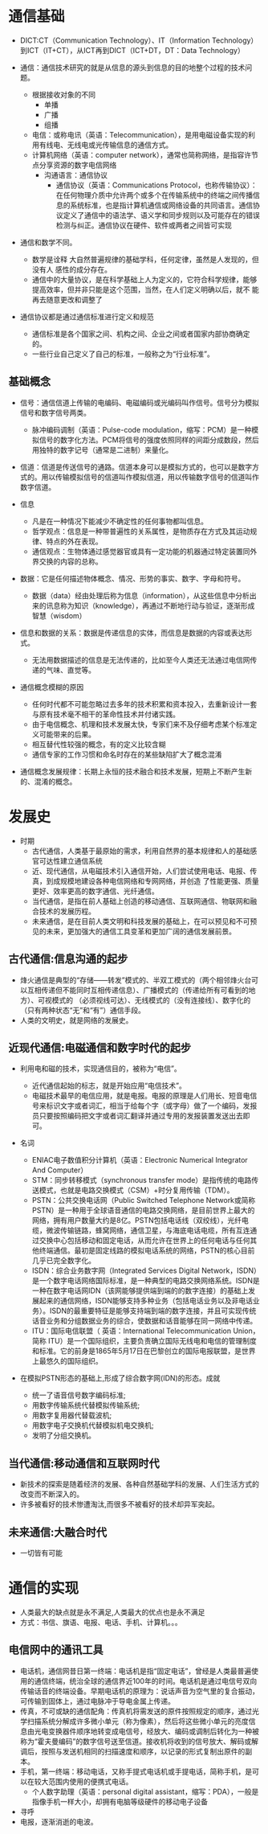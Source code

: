 # 通信基础

- DICT:CT（Communication Technology）、IT（Information Technology）到ICT（IT+CT），从ICT再到DICT（ICT+DT，DT：Data Technology）
- 通信：通信技术研究的就是从信息的源头到信息的目的地整个过程的技术问题。
  - 根据接收对象的不同
    - 单播
    - 广播
    - 组播
  - 电信：或称电讯（英语：Telecommunication），是用电磁设备实现的利用有线电、无线电或光传输信息的通信方式。
  - 计算机网络（英语：computer network），通常也简称网络，是指容许节点分享资源的数字电信网络
    - 沟通语言：通信协议
      - 通信协议（英语：Communications Protocol，也称传输协议）：在任何物理介质中允许两个或多个在传输系统中的终端之间传播信息的系统标准，也是指计算机通信或网络设备的共同语言。通信协议定义了通信中的语法学、语义学和同步规则以及可能存在的错误检测与纠正。通信协议在硬件、软件或两者之间皆可实现
- 通信和数学不同。
  - 数学是诠释 大自然普遍规律的基础学科，任何定律，虽然是人发现的，但没有人 感性的成分存在。
  - 通信中的大量协议，是在科学基础上人为定义的，它符合科学规律，能够提高效率，但并非只能是这个范围，当然，在人们定义明确以后，就不 
    能再去随意更改和调整了

- 通信协议都是通过通信标准进行定义和规范
  - 通信标准是各个国家之间、机构之间、企业之间或者国家内部协商确定的。
  - 一些行业自己定义了自己的标准，一般称之为“行业标准”。

## 基础概念

- 信号：通信信道上传输的电编码、电磁编码或光编码叫作信号。信号分为模拟信号和数字信号两类。
  - 脉冲编码调制（英语：Pulse-code modulation，缩写：PCM）是一种模拟信号的数字化方法。PCM将信号的强度依照同样的间距分成数段，然后用独特的数字记号（通常是二进制）来量化。
- 信道：信道是传送信号的通路。信道本身可以是模拟方式的，也可以是数字方式的。用以传输模拟信号的信道叫作模拟信道，用以传输数字信号的信道叫作数字信道。
- 信息
  - 凡是在一种情况下能减少不确定性的任何事物都叫信息。
  - 哲学观点：信息是一种带普遍性的关系属性，是物质存在方式及其运动规律、特点的外在表现。
  - 通信观点：生物体通过感觉器官或具有一定功能的机器通过特定装置同外界交换的内容的总称。
- 数据：它是任何描述物体概念、情况、形势的事实、数字、字母和符号。
  - 数据（data）经由处理后称为信息（information），从这些信息中分析出来的讯息称为知识（knowledge），再通过不断地行动与验证，逐渐形成智慧（wisdom）
- 信息和数据的关系：数据是传递信息的实体，而信息是数据的内容或表达形式。
  - 无法用数据描述的信息是无法传递的，比如至今人类还无法通过电信网传递的气味、直觉等。

- 通信概念模糊的原因
  - 任何时代都不可能忽略过去多年的技术积累和资本投入，去重新设计一套与原有技术毫不相干的革命性技术并付诸实践。
  - 由于电信概念、机理和技术发展太快，专家们来不及仔细考虑某个标准定义可能带来的后果。
  - 相互替代性较强的概念，有的定义比较含糊
  - 通信专家的工作习惯和命名时存在的某些缺陷扩大了概念混淆
- 通信概念发展规律：长期上永恒的技术融合和技术发展，短期上不断产生新的、混淆的概念。

# 发展史

- 时期	
  - 古代通信，人类基于最原始的需求，利用自然界的基本规律和人的基础感官可达性建立通信系统
  - 近、现代通信，从电磁技术引入通信开始，人们尝试使用电话、电报、传真，到成规模地建设各种电信网络和专网网络，并创造 了性能更强、质量更好、效率更高的数字通信、光纤通信。
  - 当代通信，是指在前人基础上创造的移动通信、互联网通信、物联网和融合技术的发展历程。
  - 未来通信，是在目前人类文明和科技发展的基础上，在可以预见和不可预见的未来，更加强大的通信工具变革和更加广阔的通信发展前景。

## 古代通信:信息沟通的起步

- 烽火通信是典型的“存储——转发”模式的、半双工模式的（两个相邻烽火台可以互相传递但不能同时互相传递信息）、广播模式的（传递给所有可看到的地方）、可视模式的 （必须视线可达）、无线模式的（没有连接线）、数字化的（只有两种状态“无”和“有”）通信手段。
- 人类的文明史，就是网络的发展史。

## 近现代通信:电磁通信和数字时代的起步

- 利用电和磁的技术，实现通信目的，被称为“电信”。
  - 近代通信起始的标志，就是开始应用“电信技术”。
  - 电磁技术最早的电信应用，就是电报。电报的原理是人们用长、短音电信号来标识文字或者词汇，相当于给每个字（或字母）做了一个编码，发报员只要按照编码把文字或者词汇翻译并通过专用的发报装置发送出去即可。
- 名词
  - ENIAC电子数值积分计算机（英语：Electronic Numerical Integrator And Computer）
  - STM：同步转移模式（synchronous transfer mode）是指传统的电路传送模式，也就是电路交换模式（CSM）+时分复用传输（TDM）。
  - PSTN：公共交换电话网（Public Switched Telephone Network或简称PSTN）是一种用于全球语音通信的电路交换网络，是目前世界上最大的网络，拥有用户数量大约是8亿。PSTN包括电话线（双绞线），光纤电缆，微波传输链路，蜂窝网络，通信卫星，与海底电话电缆，所有互连通过交换中心包括移动和固定电话，从而允许在世界上的任何电话与任何其他终端通信。最初是固定线路的模拟电话系统的网络，PSTN的核心目前几乎已完全数字化。
  - ISDN：综合业务数字网（Integrated Services Digital Network，ISDN）是一个数字电话网络国际标准，是一种典型的电路交换网络系统。ISDN是一种在数字电话网IDN（该网能够提供端到端的的数字连接）的基础上发展起来的通信网络，ISDN能够支持多种业务（包括电话业务以及非电话业务）。ISDN的最重要特征是能够支持端到端的数字连接，并且可实现传统话音业务和分组数据业务的综合，使数据和话音能够在同一网络中传递。
  - ITU：国际电信联盟（ 英语：International Telecommunication Union，简称 ITU）是一个国际组织，主要负责确立国际无线电和电信的管理制度和标准。它的前身是1865年5月17日在巴黎创立的国际电报联盟，是世界上最悠久的国际组织。

- 在模拟PSTN形态的基础上,形成了综合数字网(IDN)的形态。成就
  - 统一了语音信号数字编码标准;
  - 用数字传输系统代替模拟传输系统;
  - 用数字复用器代替载波机;
  - 用数字电子交换机代替模拟机电交换机;
  - 发明了分组交换机。

## 当代通信:移动通信和互联网时代

- 新技术的探索是随着经济的发展、各种自然基础学科的发展、人们生活方式的改变而不断深入的。
- 许多被看好的技术惨遭淘汰,而很多不被看好的技术却异军突起。

## 未来通信:大融合时代

- 一切皆有可能

# 通信的实现

- 人类最大的缺点就是永不满足,人类最大的优点也是永不满足
- 方式：书信、旗语、电报、电话、手机、计算机。。。

## 电信网中的通讯工具

- 电话机，通信网昔日第一终端：电话机是指“固定电话”，曾经是人类最普遍使用的通信终端，统治全球的通信界近100年的时间。电话机是通过电信号双向传输话音的终端设备。早期电话机的原理为：说话声音为空气里的复合振动，可传输到固体上，通过电脉冲于导电金属上传递。
- 传真，不可或缺的通信配角：传真机将需发送的原件按照规定的顺序，通过光学扫描系统分解成许多微小单元（称为像素），然后将这些微小单元的亮度信息由光电变换器件顺序地转变成电信号，经放大、编码或调制后转化为一种被称为“霍夫曼编码”的数字信号送至信道。接收机将收到的信号放大、解码或解调后，按照与发送机相同的扫描速度和顺序，以记录的形式复制出原件的副本。
- 手机，第一终端：移动电话，又称手提式电话机或手提电话，简称手机，是可以在较大范围内使用的便携式电话。
  - 个人数字助理（英语：personal digital assistant，缩写：PDA），一般是指像手机一样大小，却拥有电脑等级硬件的移动电子设备
- 寻呼
- 电报，逐渐消逝的电波。